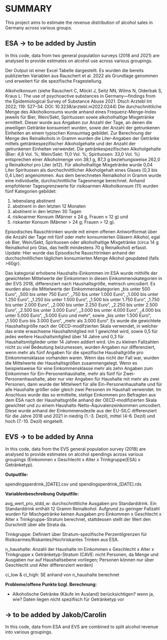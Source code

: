 # SUMMARY

This project aims to estimate the revenue distribution of alcohol sales in Germany across various groups.

## ESA -\> to be added by Justin

In this code, data from two general population surveys (2018 and 2021) are analysed to provide estimates on alcohol use across various groupings.

Der Output ist einer Excel Tabelle dargestellt. Es wurden die bereits publizierten Variablen aus Rauschert et al. 2022 als Grundlage genommen und erweitert für die spezifische Fragestellung.

Alkoholkonsum (siehe Rauschert C, Möckl J, Seitz NN, Wilms N, Olderbak S, Kraus L: The use of psychoactive substances in Germany—findings from the Epidemiological Survey of Substance Abuse 2021. Dtsch Arztebl Int 2022; 119: 527–34. DOI: 10.3238/arztebl.m2022.0244) Die durchschnittliche Menge des Alkoholkonsums wurde anhand eines Frequenz-Menge-Index jeweils für Bier, Wein/Sekt, Spirituosen sowie alkoholhaltige Mixgetränke ermittelt. Dieser wurde aus Angaben zur Anzahl der Tage, an denen die jeweiligen Getränke konsumiert wurden, sowie der Anzahl der getrunkenen Einheiten an einem typischen Konsumtag gebildet. Zur Berechnung der Menge des Reinalkohols in Gramm wurden die Liter-Angaben der Getränke mittels getränkespezifischer Alkoholgehalte und der Anzahl der getrunkenen Einheiten verwendet. Die getränkespezifischen Alkoholgehalte (Bier: 4,8 Vol. %; Wein/Sekt: 11,0 Vol. %; Spirituosen: 33,0 Vol. %) entsprechen einer Alkoholmenge von 38,1 g, 87,3 g beziehungsweise 262,0 g Reinalkohol pro Liter (e12). Für alkoholhaltige Mixgetränke wurde 0,04 Liter Spirituosen als durchschnittlicher Alkoholgehalt eines Glases (0,3 bis 0,4 Liter) angenommen. Aus dem berechneten Reinalkohol in Gramm wurde eine individuelle, durchschnittliche Tagesmenge berechnet. Anhand empfohlener Tagesgrenzwerte für risikoarmen Alkoholkonsum (11) wurden fünf Kategorien gebildet:

1)  lebenslang abstinent
2)  abstinent in den letzten 12 Monaten
3)  abstinent in den letzten 30 Tagen
4)  risikoarmer Konsum (Männer ≤ 24 g, Frauen ≤ 12 g) und
5)  riskanter Konsum (Männer \> 24 g; Frauen \> 12 g).

Episodisches Rauschtrinken wurde mit einem offenen Antwortformat über die Anzahl der Tage mit fünf oder mehr konsumierten Gläsern Alkohol, egal ob Bier, Wein/Sekt, Spirituosen oder alkoholhaltige Mixgetränke (circa 14 g Reinalkohol pro Glas, das heißt mindestens 70 g Reinalkohol) erfasst. Update: Hier wurde das Episodische Rauschtrinken anhand der durchschnitllichen täglichen konsumierten Menge Alkohol geupdated (falls \>60gr).

Das kategorial erhobene Haushalts-Einkommen im ESA wurde mithilfe der gewichteten Mittelwerte der Einkommen in diesen Einkommenskategorien in der EVS 2018, differenziert nach Haushaltsgröße, metrisch umcodiert. Es wurden also die Mittelwerte der Einkommenskategorien „bis unter 500 Euro“, „500 bis unter 750 Euro“, „750 bis unter 1.000 Euro“, „1.000 bis unter 1.250 Euro“, „1.250 bis unter 1.500 Euro“, „1.500 bis unter 1.750 Euro“, „1.750 bis unter 2.000 Euro“, „2.000 bis unter 2.250 Euro“, „2.250 bis unter 2.500 Euro“, „2.500 bis unter 3.000 Euro“, „3.000 bis unter 4.000 Euro“, „4.000 bis unter 5.000 Euro“, „5.000 Euro und mehr“, sowie „bis unter 1.500 Euro“, „1.500 Euro bis 3.000 Euro“, „mehr als 3.000 Euro“. Es wurde die gewichtete Haushaltsgröße nach der OECD-modifzierten Skala verwendet, in welcher das erste erwachsene Haushaltmitglied mit 1 gewichtet wird, sowie 0,5 für jedes weitere Haushaltsmitglied über 14 Jahre und 0,3 für Haushaltsmitglieder unter 14 Jahren addiert wird. Um zu kleinen Fallzahlen nicht zu viel Bedeutung beizumessen, wurden Angaben nur differenziert, wenn mehr als fünf Angaben für die spezifische Haushaltgröße pro Einkommensklasse vorhanden waren. Wenn das nicht der Fall war, wurden die Mittelwerte der Haushaltsgrößen zusammengelegt. Wenn es beispielsweise für eine Einkommensklasse mehr als zehn Angaben zum Einkommen für Ein-Personenhaushalte, mehr als fünf für Zwei-Personenhaushalte, aber nur vier Angaben für Haushalte mit mehr als zwei Personen, dann wurde der Mittelwert für alle Ein-Personenhaushalte und für alle Haushalte größer oder gleich zwei Personen im Haushalt verwendet. Im Anschluss wurde das so ermittelte, stetige Einkommen pro Befragten aus dem ESA nach der Haushaltsgröße anhand der OECD-modifizierten Skala gewichtet und zu einem Haushalts-Netto-Äquivalenzeinkommen umcodiert. Diese wurde anhand der Einkommensdezile aus der EU-SILC differenziert für die Jahre 2018 und 2021 in niedrig (1.-3. Dezil), mittel (4-6. Dezil) und hoch (7.-10. Dezil) eingeteilt.

## EVS -\> to be added by Anna

In this code, data from the EVS general population survey (2018) are analysed to provide estimates on alcohol spendings across various groupings (Einkommen x Geschlecht x Alter x Trinkgruppe(ESA) x Getränketyp).

**Outputfile:**

spendingsperdrink\_[DATE].csv und spendingsperdrink\_[DATE].rds

**Variablenbeschreibung Outputfile:**

avg_wert_pro_stdd_w: durchschnittliche Ausgaben pro Standarddrink. Ein Standarddrink enthält 12 Gramm Reinalkohol. Aufgrund zu geringer Fallzahl wurden für Mischgetränke keinen Ausgaben pro Einkommen x Geschlecht x Alter x Trinkgruppe-Stratum berechnet, stattdessen stellt der Wert den Durschnitt über alle Strata da.

Trinkgruppe: Definiert über Stratum-spezifische Perzentilgrenzen für Risikoarmes/Riskantes/Hochriskantes Trinken aus ESA.

n_haushalte: Anzahl der Haushalte im Einkommen x Geschlecht x Alter x Trinkgruppe x Getränketyp-Stratum (CAVE: nicht Personen, da Menge und Ausgaben nur auf Haushaltsebene vorliegen; Personen können nur über Geschlecht und Alter differenziert werden)

ci_low & ci_high: SE anhand von n_haushalte berechnet

**Probleme/offene Punkte bzgl. Berechnung:**

-   Alkoholische Getränke (Käufe im Ausland) berücksichtigen? wenn ja, wie? Daten liegen nicht spezifisch für Getränketyp vor

## -\> to be added by Jakob/Carolin

In this code, data from ESA and EVS are combined to split alcohol revenue into various groupings.
